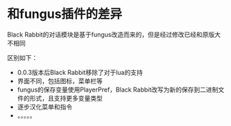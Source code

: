 # 和fungus插件的差异

Black Rabbit的对话模块是基于fungus改造而来的，但是经过修改已经和原版大不相同

区别如下：

- 0.0.3版本后Black Rabbit移除了对于lua的支持
- 界面不同，包括图标，菜单栏等
- fungus的保存变量使用PlayerPref，Black Rabbit改写为新的保存到二进制文件的形式，且支持更多变量类型
- 逐步汉化菜单和指令
- 。。。。。